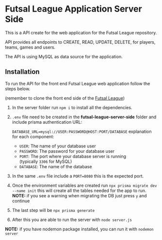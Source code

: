 # Futsal League Application Server Side

This is a API create for the web application for the Futsal League repository.

API provides all endpoints to CREATE, READ, UPDATE, DELETE, for players, teams, games and users.

The API is using MySQL as data source for the application.

## Installation

To run the API for the front end Futsal League web application follow the steps below.

(remember to clone the front end side of the [Futsal League](https://github.com/HpatricioH/futsal-league-front-end))

1. In the server folder run `npm i` to install all the dependencies.
2. `.env` file need to be created in the **futsal-league-server-side** folder and include prisma authentication URL:

   `DATABASE_URL=mysql://USER:PASSWORD@HOST:PORT/DATABASE`
   explanation for each component:

   - `USER`: The name of your database user
   - `PASSWORD`: The password for your database user
   - `PORT`: The port where your database server is running (typically `3306` for MySQL)
   - `DATABASE`: The name of the database

3. In the same `.env` file include a `PORT=8080` this is the expected port.
4. Once the environment variables are created run `npx prisma migrate dev --name init` this will create all the tables needed for the app to run.
   **NOTE:** if you see a warning when migrating the DB just press `y` and continue
5. The last step will be `npx prisma generate`
6. After this you are able to run the server with `node server.js`

**NOTE:** if you have nodemon package installed, you can run it with `nodemon server`
